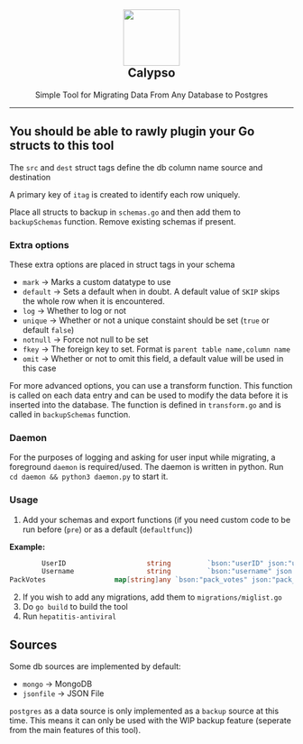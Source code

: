 <h2 align='center'>
  <img src="https://cdn.infinitybots.xyz/images/png/Infinity5.png" height='100px' width='100px' />
  <br> 
  Calypso
</h2>
<p align="center">
 Simple Tool for Migrating Data From Any Database to Postgres
</p>

<hr>

## You should be able to rawly plugin your Go structs to this tool

The ``src`` and ``dest`` struct tags define the db column name source and destination

A primary key of ``itag`` is created to identify each row uniquely.

Place all structs to backup in ``schemas.go`` and then add them to ``backupSchemas`` function. Remove existing schemas if present.

### Extra options 

These extra options are placed in struct tags in your schema

- ``mark`` -> Marks a custom datatype to use
- ``default`` -> Sets a default when in doubt. A default value of ``SKIP`` skips the whole row when it is encountered.
- ``log`` -> Whether to log or not
- ``unique`` -> Whether or not a unique constaint should be set (``true`` or default ``false``)
- ``notnull`` -> Force not null to be set
- ``fkey`` -> The foreign key to set. Format is ``parent table name,column name``
- ``omit`` -> Whether or not to omit this field, a default value will be used in this case

For more advanced options, you can use a transform function. This function is called on each data entry and can be used to modify the data before it is inserted into the database. The function is defined in ``transform.go`` and is called in ``backupSchemas`` function.

### Daemon

For the purposes of logging and asking for user input while migrating, a foreground ``daemon`` is required/used. The daemon is written in python. Run ``cd daemon && python3 daemon.py`` to start it.

### Usage

1. Add your schemas and export functions (if you need custom code to be run before (``pre``) or as a default (``defaultfunc``))

**Example:**

```go
        UserID                    string         `bson:"userID" json:"user_id" unique:"true" default:"SKIP" pre:"usertrim"`
        Username                  string         `bson:"username" json:"username" defaultfunc:"getuser" default:"User"`
PackVotes                 map[string]any `bson:"pack_votes" json:"pack_votes" default:"{}"`
```
2. If you wish to add any migrations, add them to ``migrations/miglist.go``
3. Do ``go build`` to build the tool
4. Run ``hepatitis-antiviral`` 

## Sources

Some db sources are implemented by default:

- ``mongo`` -> MongoDB
- ``jsonfile`` -> JSON File

``postgres`` as a data source is only implemented as a ``backup`` source at this time. This means it can only be used with the WIP backup feature (seperate from the main features of this tool).